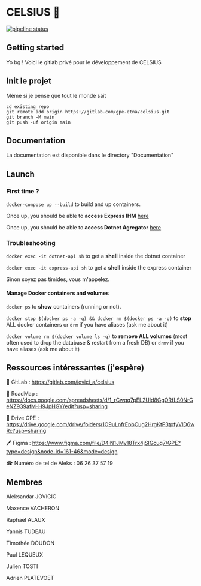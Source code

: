 # CELSIUS 📡

[![pipeline status](https://gitlab.com/jovici_a/celsius/badges/main/pipeline.svg)](https://gitlab.com/jovici_a/celsius/-/commits/main)

## Getting started

Yo bg !
Voici le gitlab privé pour le développement de CELSIUS

## Init le projet

Même si je pense que tout le monde sait

```
cd existing_repo
git remote add origin https://gitlab.com/gpe-etna/celsius.git
git branch -M main
git push -uf origin main
```

## Documentation

La documentation est disponible dans le directory "Documentation"

## Launch

### First time ?

`docker-compose up --build` to build and up containers.

Once up, you should be able to **access Express IHM** [here](http://localhost:3000)

Once up, you should be able to **access Dotnet Agregator** [here](http://localhost:5001)

### Troubleshooting

`docker exec -it dotnet-api sh` to get a **shell** inside the dotnet container

`docker exec -it express-api sh` to get a **shell** inside the express container

Sinon soyez pas timides, vous m'appelez.

#### Manage Docker containers and volumes

`docker ps` to **show** containers (running or not).

`docker stop $(docker ps -a -q) && docker rm $(docker ps -a -q)` to **stop** ALL docker containers or `drm` if you have aliases (ask me about it)

`docker volume rm $(docker volume ls -q)` to **remove ALL volumes** (most often used to drop the database & restart from a fresh DB) or `drmv` if you have aliases (ask me about it)

## Ressources intéressantes (j'espère)

🦊 GitLab : https://gitlab.com/jovici_a/celsius

📗 RoadMap : https://docs.google.com/spreadsheets/d/1_rCwqq7pEL2UId8GgORfLS0NrGeNZ939afM-H9JpHGY/edit?usp=sharing

📂 Drive GPE : https://drive.google.com/drive/folders/1O9uLnfrEpbCug2HrgKtP3tpfyVlD6wRc?usp=sharing

🖊 Figma : https://www.figma.com/file/D4iN1JMy18Trx4jSIGcug7/GPE?type=design&node-id=161-46&mode=design

☎ Numéro de tel de Aleks : 06 26 37 57 19

## Membres

Aleksandar JOVICIC

Maxence VACHERON

Raphael ALAUX

Yannis TUDEAU

Timothée DOUDON

Paul LEQUEUX

Julien TOSTI

Adrien PLATEVOET
